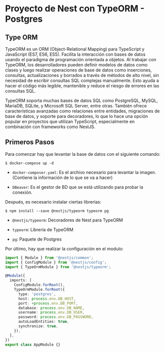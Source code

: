 # Proyecto de Nest con TypeORM - Postgres

## Type ORM

TypeORM es un ORM (Object-Relational Mapping) para TypeScript y JavaScript (ES7, ES6, ES5). Facilita la interacción con bases de datos usando el paradigma de programación orientada a objetos. Al trabajar con TypeORM, los desarrolladores pueden definir modelos de datos como clases y luego realizar operaciones de base de datos como inserciones, consultas, actualizaciones y borrados a través de métodos de alto nivel, sin necesidad de escribir consultas SQL complejas manualmente. Esto ayuda a hacer el código más legible, mantenible y reduce el riesgo de errores en las consultas SQL.

TypeORM soporta muchas bases de datos SQL como PostgreSQL, MySQL, MariaDB, SQLite, y Microsoft SQL Server, entre otras. También ofrece características avanzadas como relaciones entre entidades, migraciones de base de datos, y soporte para decoradores, lo que lo hace una opción popular en proyectos que utilizan TypeScript, especialmente en combinación con frameworks como NestJS.

## Primeros Pasos

Para comenzar hay que levantar la base de datos con el siguiente comando:

```
$ docker-compose up -d
```

- `docker-composer.yaml`: Es el archivo necesario para levantar la imagen. (Contiene la información de lo que se va a hacer)

- `DBeaver`: Es el gestor de BD que se está utilizando para probar la conexión.

Después, es necesario instalar ciertas librerías:

```
$ npm install --save @nestjs/typeorm typeorm pg
```

- `@nestjs/typeorm`: Decoradores de Nest para TypeORM

- `typeorm`: Librería de TypeORM

- `pg`: Paquete de Postgres

Por último, hay que realizar la configuración en el modulo:

```typescript
import { Module } from '@nestjs/common';
import { ConfigModule } from '@nestjs/config';
import { TypeOrmModule } from '@nestjs/typeorm';

@Module({
  imports: [
    ConfigModule.forRoot(),
    TypeOrmModule.forRoot({
      type: 'postgres',
      host: process.env.DB_HOST,
      port: +process.env.DB_PORT,
      database: process.env.DB_NAME,
      username: process.env.DB_USER,
      password: process.env.DB_PASSWORD,
      autoLoadEntities: true,
      synchronize: true,
    }),
  ],
})
export class AppModule {}
```
